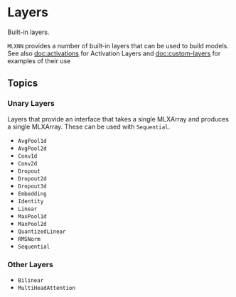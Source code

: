 # Layers

Built-in layers.

`MLXNN` provides a number of built-in layers that can be used to build models.  
See also <doc:activations> for Activation Layers and <doc:custom-layers> for examples of their use

## Topics

### Unary Layers

Layers that provide an interface that takes a single MLXArray and produces a single MLXArray.
These can be used with ``Sequential``.

- ``AvgPool1d``
- ``AvgPool2d``
- ``Conv1d``
- ``Conv2d``
- ``Dropout``
- ``Dropout2d``
- ``Dropout3d``
- ``Embedding``
- ``Identity``
- ``Linear``
- ``MaxPool1d``
- ``MaxPool2d``
- ``QuantizedLinear``
- ``RMSNorm``
- ``Sequential``

### Other Layers

- ``Bilinear``
- ``MultiHeadAttention``
